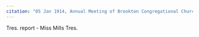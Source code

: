 ```yaml
---
citation: "05 Jan 1914, Annual Meeting of Brookton Congregational Church. Digitally photographed entry in **Congregational Church 1868-1933 Minutes of Meetings and Membership**, used with permission from Caroline Valley Community Church."
---
```


Tres. report - Miss Mills Tres.

